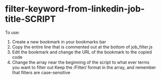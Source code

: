 # filter-keyword-from-linkedin-job-title-SCRIPT

To use:
1. Create a new bookmark in your bookmarks bar
2. Copy the entire line that is commented out at the bottom of job_filter.js
3. Edit the bookmark and change the URL of the bookmark to the copied code
4. Change the array near the beginning of the script to what ever terms you want to filter out 
Keep the /Filter/ format in the array, and remember that filters are case-sensitive
